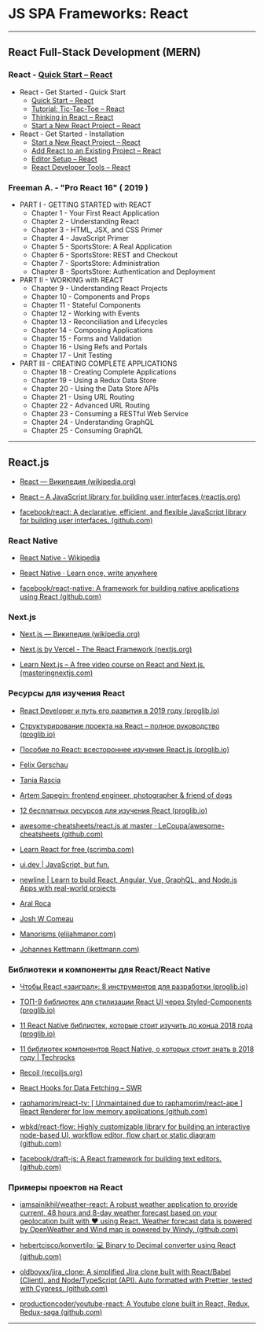 # JS SPA Frameworks: React

---

## React Full-Stack Development (MERN)

### React - [Quick Start – React](https://react.dev/learn)

* React - Get Started - Quick Start
  * [Quick Start – React](https://react.dev/learn)
  * [Tutorial: Tic-Tac-Toe – React](https://react.dev/learn/tutorial-tic-tac-toe)
  * [Thinking in React – React](https://react.dev/learn/thinking-in-react)
  * [Start a New React Project – React](https://react.dev/learn/start-a-new-react-project)
* React - Get Started - Installation
  * [Start a New React Project – React](https://react.dev/learn/start-a-new-react-project)
  * [Add React to an Existing Project – React](https://react.dev/learn/add-react-to-an-existing-project)
  * [Editor Setup – React](https://react.dev/learn/editor-setup)
  * [React Developer Tools – React](https://react.dev/learn/react-developer-tools)

### Freeman A. - "Pro React 16" ( 2019 )

* PART I - GETTING STARTED with REACT
  * Chapter 1 - Your First React Application
  * Chapter 2 - Understanding React
  * Chapter 3 - HTML, JSX, and CSS Primer
  * Chapter 4 - JavaScript Primer
  * Chapter 5 - SportsStore: A Real Application
  * Chapter 6 - SportsStore: REST and Checkout
  * Chapter 7 - SportsStore: Administration
  * Chapter 8 - SportsStore: Authentication and Deployment
* PART II - WORKING with REACT
  * Chapter 9 - Understanding React Projects
  * Chapter 10 - Components and Props
  * Chapter 11 - Stateful Components
  * Chapter 12 - Working with Events
  * Chapter 13 - Reconciliation and Lifecycles
  * Chapter 14 - Composing Applications
  * Chapter 15 - Forms and Validation
  * Chapter 16 - Using Refs and Portals
  * Chapter 17 - Unit Testing
* PART III - CREATING COMPLETE APPLICATIONS
  * Chapter 18 - Creating Complete Applications
  * Chapter 19 - Using a Redux Data Store
  * Chapter 20 - Using the Data Store APIs
  * Chapter 21 - Using URL Routing
  * Chapter 22 - Advanced URL Routing
  * Chapter 23 - Consuming a RESTful Web Service
  * Chapter 24 - Understanding GraphQL
  * Chapter 25 - Consuming GraphQL

---

## React.js

* [React — Википедия (wikipedia.org)](https://ru.wikipedia.org/wiki/React)

* [React – A JavaScript library for building user interfaces (reactjs.org)](https://reactjs.org/)

* [facebook/react: A declarative, efficient, and flexible JavaScript library for building user interfaces. (github.com)](https://github.com/facebook/react)

### React Native

* [React Native - Wikipedia](https://en.wikipedia.org/wiki/React_Native)

* [React Native · Learn once, write anywhere](https://reactnative.dev/)

* [facebook/react-native: A framework for building native applications using React (github.com)](https://github.com/facebook/react-native)

### Next.js

* [Next.js — Википедия (wikipedia.org)](https://ru.wikipedia.org/wiki/Next.js)

* [Next.js by Vercel - The React Framework (nextjs.org)](https://nextjs.org/)

* [Learn Next.js – A free video course on React and Next.js. (masteringnextjs.com)](https://masteringnextjs.com/)

### Ресурсы для изучения React

* [React Developer и путь его развития в 2019 году (proglib.io)](https://proglib.io/p/react-developer-2019)

* [Структурирование проекта на React – полное руководство (proglib.io)](https://proglib.io/p/react-structure)

* [Пособие по React: всестороннее изучение React.js (proglib.io)](https://proglib.io/p/react-tutorial)

* [Felix Gerschau](https://felixgerschau.com/)

* [Tania Rascia](https://www.taniarascia.com/)

* [Artem Sapegin: frontend engineer, photographer & friend of dogs](https://sapegin.me/)

* [12 бесплатных ресурсов для изучения React (proglib.io)](https://proglib.io/p/12-besplatnyh-resursov-dlya-izucheniya-react-2020-06-23)

* [awesome-cheatsheets/react.js at master · LeCoupa/awesome-cheatsheets (github.com)](https://github.com/LeCoupa/awesome-cheatsheets/blob/master/frontend/react.js)

* [Learn React for free (scrimba.com)](https://scrimba.com/playlist/p7P5Hd)

* [ui.dev | JavaScript, but fun.](https://ui.dev/)

* [newline | Learn to build React, Angular, Vue, GraphQL, and Node.js Apps with real-world projects](https://www.newline.co/)

* [Aral Roca](https://aralroca.com/)

* [Josh W Comeau](https://www.joshwcomeau.com/)

* [Manorisms (elijahmanor.com)](https://elijahmanor.com/)

* [Johannes Kettmann (jkettmann.com)](https://jkettmann.com/)

### Библиотеки и компоненты для React/React Native

* [Чтобы React «заиграл»: 8 инструментов для разработки (proglib.io)](https://proglib.io/p/chtoby-react-zaigral-8-instrumentov-dlya-razrabotki-2020-04-26)

* [ТОП-9 библиотек для стилизации React UI через Styled-Components (proglib.io)](https://proglib.io/p/styled-components)

* [11 React Native библиотек, которые стоит изучить до конца 2018 года (proglib.io)](https://proglib.io/p/react-native-libraries)

* [11 библиотек компонентов React Native, о которых стоит знать в 2018 году | Techrocks](https://techrocks.ru/2018/08/18/11-react-native-component-libraries/)

* [Recoil (recoiljs.org)](https://recoiljs.org/)

* [React Hooks for Data Fetching – SWR](https://swr.vercel.app/)

* [raphamorim/react-tv: \[ Unmaintained due to raphamorim/react-ape \] React Renderer for low memory applications (github.com)](https://github.com/raphamorim/react-tv)

* [wbkd/react-flow: Highly customizable library for building an interactive node-based UI, workflow editor, flow chart or static diagram (github.com)](https://github.com/wbkd/react-flow)

* [facebook/draft-js: A React framework for building text editors. (github.com)](https://github.com/facebook/draft-js)

### Примеры проектов на React

* [iamsainikhil/weather-react: A robust weather application to provide current, 48 hours and 8-day weather forecast based on your geolocation built with ❤️ using React. Weather forecast data is powered by OpenWeather and Wind map is powered by Windy. (github.com)](https://github.com/iamsainikhil/weather-react)

* [hebertcisco/konvertilo: 💻 Binary to Decimal converter using React (github.com)](https://github.com/hebertcisco/konvertilo)

* [oldboyxx/jira\_clone: A simplified Jira clone built with React/Babel (Client), and Node/TypeScript (API). Auto formatted with Prettier, tested with Cypress. (github.com)](https://github.com/oldboyxx/jira_clone)

* [productioncoder/youtube-react: A Youtube clone built in React, Redux, Redux-saga (github.com)](https://github.com/productioncoder/youtube-react)

---
